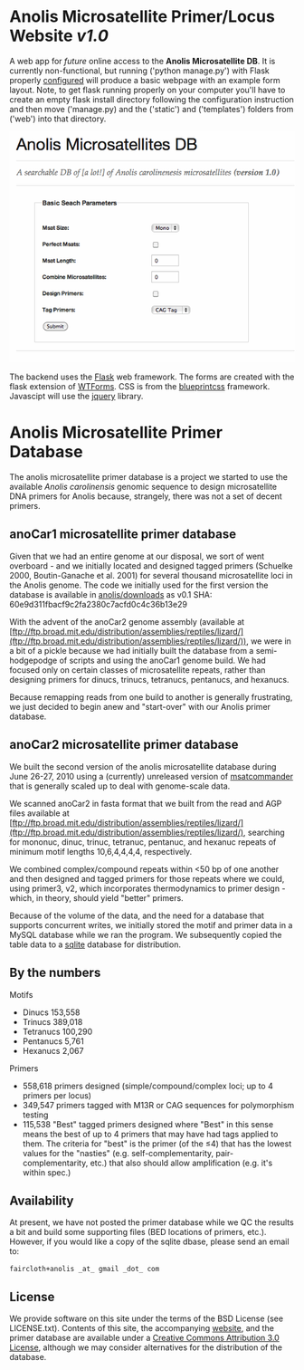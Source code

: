 # Anolis Microsatellite Primer/Locus Website *v1.0* #
A web app for *future* online access to the **Anolis Microsatellite DB**.  It is currently non-functional, but running ('python manage.py') with Flask properly [configured](http://flask.pocoo.org/docs/installation/#installation) will produce a basic webpage with an example form layout.  Note, to get flask running properly on your computer you'll have to create an empty flask install directory following the configuration instruction and then move ('manage.py) and the ('static') and ('templates') folders from ('web') into that directory.  

![screenshot of webapp](http://github.com/BadDNA/anolis/raw/master/README_1.gif)

The backend uses the [Flask](http://flask.pocoo.org/) web framework. The forms are created with the flask extension of [WTForms](http://flask.pocoo.org/docs/patterns/wtforms/). CSS is from the [blueprintcss](http://www.blueprintcss.org) framework. Javascipt will use the [jquery](jquery.com) library.

# Anolis Microsatellite Primer Database #

The anolis microsatellite primer database is a project we started to use the available _Anolis carolinensis_ genomic sequence to design microsatellite DNA primers for Anolis because, strangely, there was not a set of decent primers.

## anoCar1 microsatellite primer database ##

Given that we had an entire genome at our disposal, we sort of went overboard - and we initially located and designed tagged primers (Schuelke 2000, Boutin-Ganache et al. 2001) for several thousand microsatellite loci in the Anolis genome.  The code we initially used for the first version the database is available in [anolis/downloads](downloads) as v0.1 SHA:  60e9d311fbacf9c2fa2380c7acfd0c4c36b13e29

With the advent of the anoCar2 genome assembly (available at [ftp://ftp.broad.mit.edu/distribution/assemblies/reptiles/lizard/](ftp://ftp.broad.mit.edu/distribution/assemblies/reptiles/lizard/)), we were in a bit of a pickle because we had initially built the database from a semi-hodgepodge of scripts and using the anoCar1 genome build.  We had focused only on certain classes of microsatellite repeats, rather than designing primers for dinucs, trinucs, tetranucs, pentanucs, and hexanucs.

Because remapping reads from one build to another is generally frustrating, we just decided to begin anew and "start-over" with our Anolis primer database.

## anoCar2 microsatellite primer database ##

We built the second version of the anolis microsatellite database during June 26-27, 2010 using a (currently) unreleased version of [msatcommander](http://github.com/brantfaircloth/msatcommander) that is generally scaled up to deal with genome-scale data.

We scanned anoCar2 in fasta format that we built from the read and AGP files available at [ftp://ftp.broad.mit.edu/distribution/assemblies/reptiles/lizard/](ftp://ftp.broad.mit.edu/distribution/assemblies/reptiles/lizard/), searching for mononuc, dinuc, trinuc, tetranuc, pentanuc, and hexanuc repeats of minimum motif lengths 10,6,4,4,4,4, respectively.

We combined complex/compound repeats within <50 bp of one another and then designed and tagged primers for those repeats where we could, using primer3, v2, which incorporates thermodynamics to primer design - which, in theory, should yield "better" primers.

Because of the volume of the data, and the need for a database that supports concurrent writes, we initially stored the motif and primer data in a MySQL database while we ran the program.  We subsequently copied the table data to a [sqlite](http://www.sqlite.org/) database for distribution.

## By the numbers ##

Motifs

* Dinucs      153,558
* Trinucs     389,018
* Tetranucs   100,290
* Pentanucs   5,761
* Hexanucs    2,067

Primers

* 558,618 primers designed (simple/compound/complex loci; up to 4 primers per locus)
* 349,547 primers tagged with M13R or CAG sequences for polymorphism testing
* 115,538 "Best" tagged primers designed where "Best" in this sense means the best of up to 4 primers that may have had tags applied to them.  The criteria for "best" is the primer (of the ≤4) that has the lowest values for the "nasties" (e.g. self-complementarity, pair-complementarity, etc.) that also should allow amplification (e.g. it's within spec.)

## Availability ##

At present, we have not posted the primer database while we QC the results a bit and build some supporting files (BED locations of primers, etc.).  However, if you would like a copy of the sqlite dbase, please send an email to:

    faircloth+anolis _at_ gmail _dot_ com

## License

We provide software on this site under the terms of the BSD License (see LICENSE.txt).  Contents of this site, the accompanying [website](http://baddna.github.com/anolis/), and the primer database are available under a [Creative Commons Attribution 3.0 License](http://creativecommons.org/licenses/by/3.0/), although we may consider alternatives for the distribution of the database.